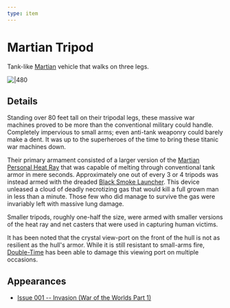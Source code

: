 ```yaml
---
type: item
---
```

# Martian Tripod

Tank-like [Martian](/npcs/foes/martians/Martian.md) vehicle that walks on three legs.

![|480](https://i.pinimg.com/originals/f2/6d/e1/f26de1d5732cbca2d4de1f5452542500.jpg)

## Details
Standing over 80 feet tall on their tripodal legs, these massive war machines proved to be more than the conventional military could handle.  Completely impervious to small arms; even anti-tank weaponry could barely make a dent.  It was up to the superheroes of the time to bring these titanic war machines down.

Their primary armament consisted of a larger version of the [Martian Personal Heat Ray](Martian_Heat_Ray.md) that was capable of melting through conventional tank armor in mere seconds.  Approximately one out of every 3 or 4 tripods was instead armed with the dreaded [Black Smoke Launcher](Black_Smoke_Launcher.md).  This device unleased a cloud of deadly necrotizing gas that would kill a full grown man in less than a minute.  Those few who did manage to survive the gas were invariably left with massive lung damage.

Smaller tripods, roughly one-half the size, were armed with smaller versions of the heat ray and net casters that were used in capturing human victims.

It has been noted that the crystal view-port on the front of the hull is not as resilient as the hull's armor.  While it is still resistant to small-arms fire, [Double-Time](/player_characters/Double_Time.md) has been able to damage this viewing port on multiple occasions.

## Appearances
- [Issue 001 -- Invasion (War of the Worlds Part 1)](/sessions/Issue-001.md)

<!--
Various militaries have a few intact versions of these war machines and are attempting to reverse-engineer them.

Germany and Russia are the furthest along.

Germany has started retrofitting a few tanks with additional armor pulled from the tripods and they have a few tanks with heat cannon attached.  However, they only have enough power the fire the cannon a few times.

Russians have made similar strides, though they've not been as successful with the cannon.

The U.S. has managed to re-form some of the Martian armor into personal body armor for their super soldier program.
-->